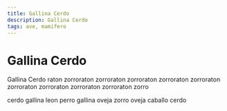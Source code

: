 ```yaml
---
title: Gallina Cerdo
description: Gallina Cerdo
tags: ave, mamifero
---
```


# Gallina Cerdo

Gallina Cerdo raton zorroraton zorroraton zorroraton zorroraton zorroraton zorroraton zorroraton zorroraton zorroraton zorro

cerdo gallina leon perro gallina oveja zorro oveja caballo cerdo